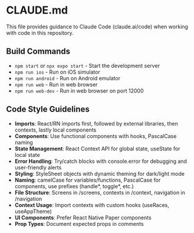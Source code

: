 # CLAUDE.md

This file provides guidance to Claude Code (claude.ai/code) when working with code in this repository.

## Build Commands
- `npm start` or `npx expo start` - Start the development server
- `npm run ios` - Run on iOS simulator
- `npm run android` - Run on Android emulator
- `npm run web` - Run in web browser
- `npm run web-dev` - Run in web browser on port 12000

## Code Style Guidelines
- **Imports**: React/RN imports first, followed by external libraries, then contexts, lastly local components
- **Components**: Use functional components with hooks, PascalCase naming
- **State Management**: React Context API for global state, useState for local state
- **Error Handling**: Try/catch blocks with console.error for debugging and user-friendly alerts
- **Styling**: StyleSheet objects with dynamic theming for dark/light mode
- **Naming**: camelCase for variables/functions, PascalCase for components, use prefixes (handle*, toggle*, etc.)
- **File Structure**: Screens in /screens, contexts in /context, navigation in /navigation
- **Context Usage**: Import contexts with custom hooks (useRaces, useAppTheme)
- **UI Components**: Prefer React Native Paper components
- **Prop Types**: Document expected props in comments
